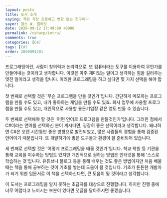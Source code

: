 ```yaml
---
layout: posts
title: 도서 소개
saying: 책은 가장 조용하고 변함 없는 친구이다
sayer: 찰스 W. 엘리엇
date: 2020-09-12 17:49:00 +0900
permalink: /csharp/intro/
comments: true
categories: [C#]
tags: [C#]
order: 2020091201
---
```


프로그래밍이란, 사람이 창의력과 논리력으로, 또 컴퓨터라는 도구를 이용하여 무언가를 만들어내는 것이라고 생각합니다. 이것은 아주 재미있는 일이고 생각하는 힘을 길러주는 멋진 일이라고 생각을 합니다. 이러한 프로그래밍을 하고 싶다면 몇 가지 선택을 해야 합니다.

첫 번째로 선택할 것은 '무슨 프로그램을 만들 것인가'입니다.
간단하게 메모하는 프로그램을 만들 수도 있고, 내가 좋아하는 게임을 만들 수도 있죠. 회사 업무에 사용할 프로그램을 만들 수도 있고, 개인적으로 사용할 용돈기입장 같은 앱도 만들 수 있습니다.

두 번째로 선택해야 할 것은 '어떤 언어로 프로그램을 만들것인가'입니다.
그러한 점에서 C#이라는 언어를 선택하신 분이 계시다면, 굉장히 좋은 선택이라고 생각합니다. 왜냐하면 C#은 오랜 시간동안 좋은 방향으로 발전되었고, 많은 사람들의 경험을 통해 검증된 언어이기 때문입니다. 또 개발하기에 좋은 도구들과 환경이 잘 준비되어 있습니다.

세 번째로 선택할 것은 '어떻게 프로그래밍을 배울 것인가'입니다.
학교·학원 등 기관을 통해 교육을 이수하는 방법도 있지만 개인적으로 권하는 방법은 인터넷을 통해 '스스로 학습하는 것'입니다. 유튜브나 블로그 등을 통해 배우는 것도 좋은 방법이지만 처음 배울 때는 책을 통해 공부하는 것이 기초를 쌓는데 도움이 될 것입니다. 기초가 튼튼한 개발자가 되기 위한 입문서로 이 책을 선택하신다면, 큰 도움이 될 것이라고 생각합니다.

이 도서는 프로그래밍을 알지 못하는 초급자를 대상으로 진행합니다. 하지만 진행 중에 너무 어렵다고 느끼시는 부분이 있다면 댓글을 달아주시면 좋겠습니다.
